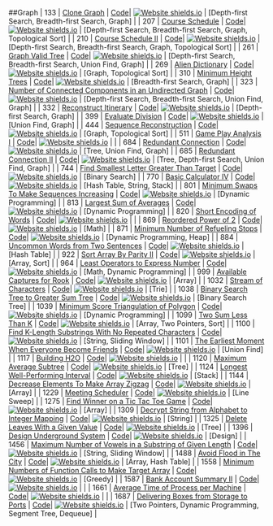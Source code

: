 ##Graph
| 133 | [Clone Graph](https:///leetCode.com/problems/clone-graph) | [Code](https://github.com/SunilGudivada/Data-Structures-and-Algorithms/blob/master/src/com/platform/leetCode/problems/_133_CloneGraph.java)| [![Website shields.io](https://img.shields.io/badge/Medium-yellow.svg)](https://sunilgudivada.github.io/Data-Structures-and-Algorithms/) | [Depth-first Search, Breadth-first Search, Graph] | 
| 207 | [Course Schedule](https:///leetCode.com/problems/course-schedule) | [Code](https://github.com/SunilGudivada/Data-Structures-and-Algorithms/blob/master/src/com/platform/leetCode/problems/_207_CourseSchedule.java)| [![Website shields.io](https://img.shields.io/badge/Medium-yellow.svg)](https://sunilgudivada.github.io/Data-Structures-and-Algorithms/) | [Depth-first Search, Breadth-first Search, Graph, Topological Sort] | 
| 210 | [Course Schedule II](https:///leetCode.com/problems/course-schedule-ii) | [Code](https://github.com/SunilGudivada/Data-Structures-and-Algorithms/blob/master/src/com/platform/leetCode/problems/_210_CourseScheduleII.java)| [![Website shields.io](https://img.shields.io/badge/Medium-yellow.svg)](https://sunilgudivada.github.io/Data-Structures-and-Algorithms/) | [Depth-first Search, Breadth-first Search, Graph, Topological Sort] | 
| 261 | [Graph Valid Tree](https:///leetCode.com/problems/graph-valid-tree) | [Code](https://github.com/SunilGudivada/Data-Structures-and-Algorithms/blob/master/src/com/platform/leetCode/problems/_261_GraphValidTree.java)| [![Website shields.io](https://img.shields.io/badge/Medium-yellow.svg)](https://sunilgudivada.github.io/Data-Structures-and-Algorithms/) | [Depth-first Search, Breadth-first Search, Union Find, Graph] | 
| 269 | [Alien Dictionary](https:///leetCode.com/problems/alien-dictionary) | [Code](https://github.com/SunilGudivada/Data-Structures-and-Algorithms/blob/master/src/com/platform/leetCode/problems/_269_AlienDictionary.java)| [![Website shields.io](https://img.shields.io/badge/Hard-critical.svg)](https://sunilgudivada.github.io/Data-Structures-and-Algorithms/) | [Graph, Topological Sort] | 
| 310 | [Minimum Height Trees](https:///leetCode.com/problems/minimum-height-trees) | [Code](https://github.com/SunilGudivada/Data-Structures-and-Algorithms/blob/master/src/com/platform/leetCode/problems/_310_MinimumHeightTrees.java)| [![Website shields.io](https://img.shields.io/badge/Medium-yellow.svg)](https://sunilgudivada.github.io/Data-Structures-and-Algorithms/) | [Breadth-first Search, Graph] | 
| 323 | [Number of Connected Components in an Undirected Graph](https:///leetCode.com/problems/number-of-connected-components-in-an-undirected-graph) | [Code](https://github.com/SunilGudivada/Data-Structures-and-Algorithms/blob/master/src/com/platform/leetCode/problems/_323_NumberofConnectedComponentsinanUndirectedGraph.java)| [![Website shields.io](https://img.shields.io/badge/Medium-yellow.svg)](https://sunilgudivada.github.io/Data-Structures-and-Algorithms/) | [Depth-first Search, Breadth-first Search, Union Find, Graph] | 
| 332 | [Reconstruct Itinerary](https:///leetCode.com/problems/reconstruct-itinerary) | [Code](https://github.com/SunilGudivada/Data-Structures-and-Algorithms/blob/master/src/com/platform/leetCode/problems/_332_ReconstructItinerary.java)| [![Website shields.io](https://img.shields.io/badge/Medium-yellow.svg)](https://sunilgudivada.github.io/Data-Structures-and-Algorithms/) | [Depth-first Search, Graph] | 
| 399 | [Evaluate Division](https:///leetCode.com/problems/evaluate-division) | [Code](https://github.com/SunilGudivada/Data-Structures-and-Algorithms/blob/master/src/com/platform/leetCode/problems/_399_EvaluateDivision.java)| [![Website shields.io](https://img.shields.io/badge/Medium-yellow.svg)](https://sunilgudivada.github.io/Data-Structures-and-Algorithms/) | [Union Find, Graph] | 
| 444 | [Sequence Reconstruction](https:///leetCode.com/problems/sequence-reconstruction) | [Code](https://github.com/SunilGudivada/Data-Structures-and-Algorithms/blob/master/src/com/platform/leetCode/problems/_444_SequenceReconstruction.java)| [![Website shields.io](https://img.shields.io/badge/Medium-yellow.svg)](https://sunilgudivada.github.io/Data-Structures-and-Algorithms/) | [Graph, Topological Sort] | 
| 511 | [Game Play Analysis I](https:///leetCode.com/problems/game-play-analysis-i) | [Code](https://github.com/SunilGudivada/Data-Structures-and-Algorithms/blob/master/src/com/platform/leetCode/problems/_511_GamePlayAnalysisI.java)| [![Website shields.io](https://img.shields.io/badge/Easy-success.svg)](https://sunilgudivada.github.io/Data-Structures-and-Algorithms/) |  | 
| 684 | [Redundant Connection](https:///leetCode.com/problems/redundant-connection) | [Code](https://github.com/SunilGudivada/Data-Structures-and-Algorithms/blob/master/src/com/platform/leetCode/problems/_684_RedundantConnection.java)| [![Website shields.io](https://img.shields.io/badge/Medium-yellow.svg)](https://sunilgudivada.github.io/Data-Structures-and-Algorithms/) | [Tree, Union Find, Graph] | 
| 685 | [Redundant Connection II](https:///leetCode.com/problems/redundant-connection-ii) | [Code](https://github.com/SunilGudivada/Data-Structures-and-Algorithms/blob/master/src/com/platform/leetCode/problems/_685_RedundantConnectionII.java)| [![Website shields.io](https://img.shields.io/badge/Hard-critical.svg)](https://sunilgudivada.github.io/Data-Structures-and-Algorithms/) | [Tree, Depth-first Search, Union Find, Graph] | 
| 744 | [Find Smallest Letter Greater Than Target](https:///leetCode.com/problems/find-smallest-letter-greater-than-target) | [Code](https://github.com/SunilGudivada/Data-Structures-and-Algorithms/blob/master/src/com/platform/leetCode/problems/_744_FindSmallestLetterGreaterThanTarget.java)| [![Website shields.io](https://img.shields.io/badge/Easy-success.svg)](https://sunilgudivada.github.io/Data-Structures-and-Algorithms/) | [Binary Search] | 
| 770 | [Basic Calculator IV](https:///leetCode.com/problems/basic-calculator-iv) | [Code](https://github.com/SunilGudivada/Data-Structures-and-Algorithms/blob/master/src/com/platform/leetCode/problems/_770_BasicCalculatorIV.java)| [![Website shields.io](https://img.shields.io/badge/Hard-critical.svg)](https://sunilgudivada.github.io/Data-Structures-and-Algorithms/) | [Hash Table, String, Stack] | 
| 801 | [Minimum Swaps To Make Sequences Increasing](https:///leetCode.com/problems/minimum-swaps-to-make-sequences-increasing) | [Code](https://github.com/SunilGudivada/Data-Structures-and-Algorithms/blob/master/src/com/platform/leetCode/problems/_801_MinimumSwapsToMakeSequencesIncreasing.java)| [![Website shields.io](https://img.shields.io/badge/Medium-yellow.svg)](https://sunilgudivada.github.io/Data-Structures-and-Algorithms/) | [Dynamic Programming] | 
| 813 | [Largest Sum of Averages](https:///leetCode.com/problems/largest-sum-of-averages) | [Code](https://github.com/SunilGudivada/Data-Structures-and-Algorithms/blob/master/src/com/platform/leetCode/problems/_813_LargestSumofAverages.java)| [![Website shields.io](https://img.shields.io/badge/Medium-yellow.svg)](https://sunilgudivada.github.io/Data-Structures-and-Algorithms/) | [Dynamic Programming] | 
| 820 | [Short Encoding of Words](https:///leetCode.com/problems/short-encoding-of-words) | [Code](https://github.com/SunilGudivada/Data-Structures-and-Algorithms/blob/master/src/com/platform/leetCode/problems/_820_ShortEncodingofWords.java)| [![Website shields.io](https://img.shields.io/badge/Medium-yellow.svg)](https://sunilgudivada.github.io/Data-Structures-and-Algorithms/) |  | 
| 869 | [Reordered Power of 2](https:///leetCode.com/problems/reordered-power-of-2) | [Code](https://github.com/SunilGudivada/Data-Structures-and-Algorithms/blob/master/src/com/platform/leetCode/problems/_869_ReorderedPowerof2.java)| [![Website shields.io](https://img.shields.io/badge/Medium-yellow.svg)](https://sunilgudivada.github.io/Data-Structures-and-Algorithms/) | [Math] | 
| 871 | [Minimum Number of Refueling Stops](https:///leetCode.com/problems/minimum-number-of-refueling-stops) | [Code](https://github.com/SunilGudivada/Data-Structures-and-Algorithms/blob/master/src/com/platform/leetCode/problems/_871_MinimumNumberofRefuelingStops.java)| [![Website shields.io](https://img.shields.io/badge/Hard-critical.svg)](https://sunilgudivada.github.io/Data-Structures-and-Algorithms/) | [Dynamic Programming, Heap] | 
| 884 | [Uncommon Words from Two Sentences](https:///leetCode.com/problems/uncommon-words-from-two-sentences) | [Code](https://github.com/SunilGudivada/Data-Structures-and-Algorithms/blob/master/src/com/platform/leetCode/problems/_884_UncommonWordsfromTwoSentences.java)| [![Website shields.io](https://img.shields.io/badge/Easy-success.svg)](https://sunilgudivada.github.io/Data-Structures-and-Algorithms/) | [Hash Table] | 
| 922 | [Sort Array By Parity II](https:///leetCode.com/problems/sort-array-by-parity-ii) | [Code](https://github.com/SunilGudivada/Data-Structures-and-Algorithms/blob/master/src/com/platform/leetCode/problems/_922_SortArrayByParityII.java)| [![Website shields.io](https://img.shields.io/badge/Easy-success.svg)](https://sunilgudivada.github.io/Data-Structures-and-Algorithms/) | [Array, Sort] | 
| 964 | [Least Operators to Express Number](https:///leetCode.com/problems/least-operators-to-express-number) | [Code](https://github.com/SunilGudivada/Data-Structures-and-Algorithms/blob/master/src/com/platform/leetCode/problems/_964_LeastOperatorstoExpressNumber.java)| [![Website shields.io](https://img.shields.io/badge/Hard-critical.svg)](https://sunilgudivada.github.io/Data-Structures-and-Algorithms/) | [Math, Dynamic Programming] | 
| 999 | [Available Captures for Rook](https:///leetCode.com/problems/available-captures-for-rook) | [Code](https://github.com/SunilGudivada/Data-Structures-and-Algorithms/blob/master/src/com/platform/leetCode/problems/_999_AvailableCapturesforRook.java)| [![Website shields.io](https://img.shields.io/badge/Easy-success.svg)](https://sunilgudivada.github.io/Data-Structures-and-Algorithms/) | [Array] | 
| 1032 | [Stream of Characters](https:///leetCode.com/problems/stream-of-characters) | [Code](https://github.com/SunilGudivada/Data-Structures-and-Algorithms/blob/master/src/com/platform/leetCode/problems/_1032_StreamofCharacters.java)| [![Website shields.io](https://img.shields.io/badge/Hard-critical.svg)](https://sunilgudivada.github.io/Data-Structures-and-Algorithms/) | [Trie] | 
| 1038 | [Binary Search Tree to Greater Sum Tree](https:///leetCode.com/problems/binary-search-tree-to-greater-sum-tree) | [Code](https://github.com/SunilGudivada/Data-Structures-and-Algorithms/blob/master/src/com/platform/leetCode/problems/_1038_BinarySearchTreetoGreaterSumTree.java)| [![Website shields.io](https://img.shields.io/badge/Medium-yellow.svg)](https://sunilgudivada.github.io/Data-Structures-and-Algorithms/) | [Binary Search Tree] | 
| 1039 | [Minimum Score Triangulation of Polygon](https:///leetCode.com/problems/minimum-score-triangulation-of-polygon) | [Code](https://github.com/SunilGudivada/Data-Structures-and-Algorithms/blob/master/src/com/platform/leetCode/problems/_1039_MinimumScoreTriangulationofPolygon.java)| [![Website shields.io](https://img.shields.io/badge/Medium-yellow.svg)](https://sunilgudivada.github.io/Data-Structures-and-Algorithms/) | [Dynamic Programming] | 
| 1099 | [Two Sum Less Than K](https:///leetCode.com/problems/two-sum-less-than-k) | [Code](https://github.com/SunilGudivada/Data-Structures-and-Algorithms/blob/master/src/com/platform/leetCode/problems/_1099_TwoSumLessThanK.java)| [![Website shields.io](https://img.shields.io/badge/Easy-success.svg)](https://sunilgudivada.github.io/Data-Structures-and-Algorithms/) | [Array, Two Pointers, Sort] | 
| 1100 | [Find K-Length Substrings With No Repeated Characters](https:///leetCode.com/problems/find-k-length-substrings-with-no-repeated-characters) | [Code](https://github.com/SunilGudivada/Data-Structures-and-Algorithms/blob/master/src/com/platform/leetCode/problems/_1100_FindK-LengthSubstringsWithNoRepeatedCharacters.java)| [![Website shields.io](https://img.shields.io/badge/Medium-yellow.svg)](https://sunilgudivada.github.io/Data-Structures-and-Algorithms/) | [String, Sliding Window] | 
| 1101 | [The Earliest Moment When Everyone Become Friends](https:///leetCode.com/problems/the-earliest-moment-when-everyone-become-friends) | [Code](https://github.com/SunilGudivada/Data-Structures-and-Algorithms/blob/master/src/com/platform/leetCode/problems/_1101_TheEarliestMomentWhenEveryoneBecomeFriends.java)| [![Website shields.io](https://img.shields.io/badge/Medium-yellow.svg)](https://sunilgudivada.github.io/Data-Structures-and-Algorithms/) | [Union Find] | 
| 1117 | [Building H2O](https:///leetCode.com/problems/building-h2o) | [Code](https://github.com/SunilGudivada/Data-Structures-and-Algorithms/blob/master/src/com/platform/leetCode/problems/_1117_BuildingH2O.java)| [![Website shields.io](https://img.shields.io/badge/Medium-yellow.svg)](https://sunilgudivada.github.io/Data-Structures-and-Algorithms/) |  | 
| 1120 | [Maximum Average Subtree](https:///leetCode.com/problems/maximum-average-subtree) | [Code](https://github.com/SunilGudivada/Data-Structures-and-Algorithms/blob/master/src/com/platform/leetCode/problems/_1120_MaximumAverageSubtree.java)| [![Website shields.io](https://img.shields.io/badge/Medium-yellow.svg)](https://sunilgudivada.github.io/Data-Structures-and-Algorithms/) | [Tree] | 
| 1124 | [Longest Well-Performing Interval](https:///leetCode.com/problems/longest-well-performing-interval) | [Code](https://github.com/SunilGudivada/Data-Structures-and-Algorithms/blob/master/src/com/platform/leetCode/problems/_1124_LongestWell-PerformingInterval.java)| [![Website shields.io](https://img.shields.io/badge/Medium-yellow.svg)](https://sunilgudivada.github.io/Data-Structures-and-Algorithms/) | [Stack] | 
| 1144 | [Decrease Elements To Make Array Zigzag](https:///leetCode.com/problems/decrease-elements-to-make-array-zigzag) | [Code](https://github.com/SunilGudivada/Data-Structures-and-Algorithms/blob/master/src/com/platform/leetCode/problems/_1144_DecreaseElementsToMakeArrayZigzag.java)| [![Website shields.io](https://img.shields.io/badge/Medium-yellow.svg)](https://sunilgudivada.github.io/Data-Structures-and-Algorithms/) | [Array] | 
| 1229 | [Meeting Scheduler](https:///leetCode.com/problems/meeting-scheduler) | [Code](https://github.com/SunilGudivada/Data-Structures-and-Algorithms/blob/master/src/com/platform/leetCode/problems/_1229_MeetingScheduler.java)| [![Website shields.io](https://img.shields.io/badge/Medium-yellow.svg)](https://sunilgudivada.github.io/Data-Structures-and-Algorithms/) | [Line Sweep] | 
| 1275 | [Find Winner on a Tic Tac Toe Game](https:///leetCode.com/problems/find-winner-on-a-tic-tac-toe-game) | [Code](https://github.com/SunilGudivada/Data-Structures-and-Algorithms/blob/master/src/com/platform/leetCode/problems/_1275_FindWinneronaTicTacToeGame.java)| [![Website shields.io](https://img.shields.io/badge/Easy-success.svg)](https://sunilgudivada.github.io/Data-Structures-and-Algorithms/) | [Array] | 
| 1309 | [Decrypt String from Alphabet to Integer Mapping](https:///leetCode.com/problems/decrypt-string-from-alphabet-to-integer-mapping) | [Code](https://github.com/SunilGudivada/Data-Structures-and-Algorithms/blob/master/src/com/platform/leetCode/problems/_1309_DecryptStringfromAlphabettoIntegerMapping.java)| [![Website shields.io](https://img.shields.io/badge/Easy-success.svg)](https://sunilgudivada.github.io/Data-Structures-and-Algorithms/) | [String] | 
| 1325 | [Delete Leaves With a Given Value](https:///leetCode.com/problems/delete-leaves-with-a-given-value) | [Code](https://github.com/SunilGudivada/Data-Structures-and-Algorithms/blob/master/src/com/platform/leetCode/problems/_1325_DeleteLeavesWithaGivenValue.java)| [![Website shields.io](https://img.shields.io/badge/Medium-yellow.svg)](https://sunilgudivada.github.io/Data-Structures-and-Algorithms/) | [Tree] | 
| 1396 | [Design Underground System](https:///leetCode.com/problems/design-underground-system) | [Code](https://github.com/SunilGudivada/Data-Structures-and-Algorithms/blob/master/src/com/platform/leetCode/problems/_1396_DesignUndergroundSystem.java)| [![Website shields.io](https://img.shields.io/badge/Medium-yellow.svg)](https://sunilgudivada.github.io/Data-Structures-and-Algorithms/) | [Design] | 
| 1456 | [Maximum Number of Vowels in a Substring of Given Length](https:///leetCode.com/problems/maximum-number-of-vowels-in-a-substring-of-given-length) | [Code](https://github.com/SunilGudivada/Data-Structures-and-Algorithms/blob/master/src/com/platform/leetCode/problems/_1456_MaximumNumberofVowelsinaSubstringofGivenLength.java)| [![Website shields.io](https://img.shields.io/badge/Medium-yellow.svg)](https://sunilgudivada.github.io/Data-Structures-and-Algorithms/) | [String, Sliding Window] | 
| 1488 | [Avoid Flood in The City](https:///leetCode.com/problems/avoid-flood-in-the-city) | [Code](https://github.com/SunilGudivada/Data-Structures-and-Algorithms/blob/master/src/com/platform/leetCode/problems/_1488_AvoidFloodinTheCity.java)| [![Website shields.io](https://img.shields.io/badge/Medium-yellow.svg)](https://sunilgudivada.github.io/Data-Structures-and-Algorithms/) | [Array, Hash Table] | 
| 1558 | [Minimum Numbers of Function Calls to Make Target Array](https:///leetCode.com/problems/minimum-numbers-of-function-calls-to-make-target-array) | [Code](https://github.com/SunilGudivada/Data-Structures-and-Algorithms/blob/master/src/com/platform/leetCode/problems/_1558_MinimumNumbersofFunctionCallstoMakeTargetArray.java)| [![Website shields.io](https://img.shields.io/badge/Medium-yellow.svg)](https://sunilgudivada.github.io/Data-Structures-and-Algorithms/) | [Greedy] | 
| 1587 | [Bank Account Summary II](https:///leetCode.com/problems/bank-account-summary-ii) | [Code](https://github.com/SunilGudivada/Data-Structures-and-Algorithms/blob/master/src/com/platform/leetCode/problems/_1587_BankAccountSummaryII.java)| [![Website shields.io](https://img.shields.io/badge/Easy-success.svg)](https://sunilgudivada.github.io/Data-Structures-and-Algorithms/) |  | 
| 1661 | [Average Time of Process per Machine](https:///leetCode.com/problems/average-time-of-process-per-machine) | [Code](https://github.com/SunilGudivada/Data-Structures-and-Algorithms/blob/master/src/com/platform/leetCode/problems/_1661_AverageTimeofProcessperMachine.java)| [![Website shields.io](https://img.shields.io/badge/Easy-success.svg)](https://sunilgudivada.github.io/Data-Structures-and-Algorithms/) |  | 
| 1687 | [Delivering Boxes from Storage to Ports](https:///leetCode.com/problems/delivering-boxes-from-storage-to-ports) | [Code](https://github.com/SunilGudivada/Data-Structures-and-Algorithms/blob/master/src/com/platform/leetCode/problems/_1687_DeliveringBoxesfromStoragetoPorts.java)| [![Website shields.io](https://img.shields.io/badge/Hard-critical.svg)](https://sunilgudivada.github.io/Data-Structures-and-Algorithms/) | [Two Pointers, Dynamic Programming, Segment Tree, Dequeue] | 
